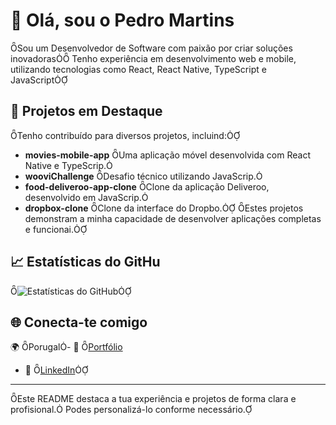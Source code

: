# 👋 Olá, sou o Pedro Martins
Sou um Desenvolvedor de Software com paixão por criar soluções inovadoras Tenho experiência em desenvolvimento web e mobile, utilizando tecnologias como React, React Native, TypeScript e JavaScript

## 🚀 Projetos em Destaque
Tenho contribuído para diversos projetos, incluind:

- **movies-mobile-app** Uma aplicação móvel desenvolvida com React Native e TypeScrip.
- **wooviChallenge** Desafio técnico utilizando JavaScrip.
- **food-deliveroo-app-clone** Clone da aplicação Deliveroo, desenvolvido em JavaScrip.
- **dropbox-clone** Clone da interface do Dropbo.
Estes projetos demonstram a minha capacidade de desenvolver aplicações completas e funcionai.

## 📈 Estatísticas do GitHu

![Estatísticas do GitHub](https://github-readme-stats.vercel.app/api?username=pedrofsmartins3&show_icons=true&theme=radicl)

## 🌐 Conecta-te comigo

 🌍 Porugal- 💼 [Portfólio](https://pedro-martins-portfolio.netlifyapp/)
- 💼 [LinkedIn](https://www.linkedin.com/in/pedrofsmarins3/)
---

Este README destaca a tua experiência e projetos de forma clara e profisional. Podes personalizá-lo conforme necessário. 
